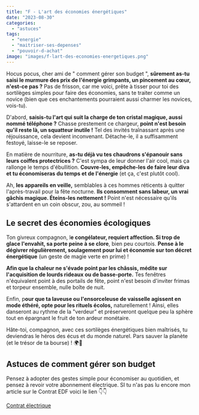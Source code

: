 ```yaml
---
title: "F - L'art des économies énergétiques"
date: "2023-08-30"
categories: 
  - "astuces"
tags: 
  - "energie"
  - "maitriser-ses-depenses"
  - "pouvoir-d-achat"
image: "images/f-lart-des-economies-energetiques.png"
---
```


Hocus pocus, cher ami de " comment gérer son budget ", **sûrement as-tu saisi le murmure des prix de l'énergie grimpants, un pincement au cœur, n'est-ce pas ?** Pas de frisson, car me voici, prête à tisser pour toi des sortilèges simples pour faire des économies, sans te traiter comme un novice (bien que ces enchantements pourraient aussi charmer les novices, vois-tu).

D'abord, **saisis-tu l'art qui suit la charge de ton cristal magique, aussi nommé téléphone ?** Chasse prestement ce chargeur, **point n'est besoin qu'il reste là, un squatteur inutile !** Tel des invités traînassant après une réjouissance, cela devient inconvenant. Détache-le, il a suffisamment festoyé, laisse-le se reposer.

En matière de nourriture, **as-tu déjà vu tes chaudrons s'épanouir sans leurs coiffes protectrices ?** C'est sympa de leur donner l'air cool, mais ça rallonge le temps d'ébullition. **Couvre-les, empêche-les de faire leur diva et tu économiseras du temps et de l'énergie** (et ça, c'est plutôt cool).

Ah, **les appareils en veille,** semblables à ces hommes réticents à quitter l'après-travail pour la fête nocturne. **Ils consomment sans labeur, un vrai gâchis magique. Éteins-les nettement !** Point n'est nécessaire qu'ils s'attardent en un coin obscur, zou, au sommeil !

## Le secret des économies écologiques

Ton givreux compagnon, l**e congélateur, requiert affection. Si trop de glace l'envahit, sa porte peine à se clore**, bien peu courtois. **Pense à le dégivrer régulièrement, soulagement pour lui et économie sur ton décret énergétique** (un geste de magie verte en prime) !

**Afin que la chaleur ne s'évade point par les châssis, médite sur l'acquisition de lourds rideaux ou de basse-porte.** Tes fenêtres n'équivalent point à des portails de fête, point n'est besoin d'inviter frimas et torpeur ensemble, nulle boîte de nuit.

Enfin, p**our que ta laveuse ou l'ensorceleuse de vaisselle agissent en mode éthéré, opte pour les rituels écolos,** naturellement ! Ainsi, elles danseront au rythme de la "verdeur" et préserveront quelque peu la sphère tout en épargnant le fruit de ton ardeur monétaire.

Hâte-toi, compagnon, avec ces sortilèges énergétiques bien maîtrisés, tu deviendras le héros des écus et du monde naturel. Pars sauver la planète (et le trésor de ta bourse) ! 🌍💸

## Astuces de comment gérer son budget

Pensez à adopter des gestes simple pour économiser au quotidien, et pensez à revoir votre abonnement électrique. SI tu n'as pas lu encore mon article sur le Contrat EDF voici le lien 👇👇

[Contrat électrique](https://commentgerersonbudget.fr/la-guerre-de-lelectricite-remportez-la-bataille/)
